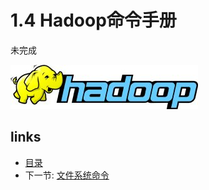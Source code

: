 # 1.4 Hadoop命令手册

未完成
 
![](images/hadoop-logo.jpg?raw=true)

## links
  * [目录](<preface.md>)
  * 下一节: [文件系统命令](<01.5.md>)
